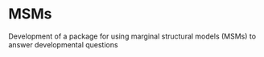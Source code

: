 # MSMs
Development of a package for using marginal structural models (MSMs) to answer developmental questions

